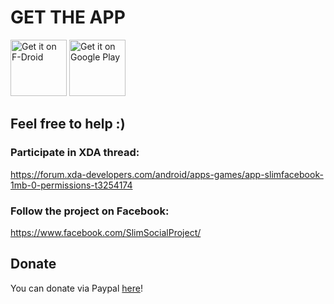 # GET THE APP

<a href="https://f-droid.org/packages/it.rignanese.leo.slimfacebook/" target="_blank">
<img src="https://fdroid.gitlab.io/artwork/badge/get-it-on.png" alt="Get it on F-Droid" height="90"/></a>
<a href="https://play.google.com/store/apps/details?id=it.rignanese.leo.slimfacebook" target="_blank">
<img src="https://play.google.com/intl/en_us/badges/images/generic/en_badge_web_generic.png" alt="Get it on Google Play" height="90"/></a>

## Feel free to help :)
### Participate in XDA thread: 
https://forum.xda-developers.com/android/apps-games/app-slimfacebook-1mb-0-permissions-t3254174
### Follow the project on Facebook: 
https://www.facebook.com/SlimSocialProject/

## Donate
You can donate via Paypal [here](https://www.paypal.me/LeonardoRignanese)!

